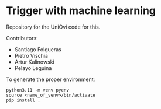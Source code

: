 # Trigger with machine learning

Repository for the UniOvi code for this.


Contributors:
- Santiago Folgueras
- Pietro Vischia
- Artur Kalinowski
- Pelayo Leguina


To generate the proper environment: 
```
python3.11 -m venv pyenv
source <name_of_venv>/bin/activate
pip install .
```
